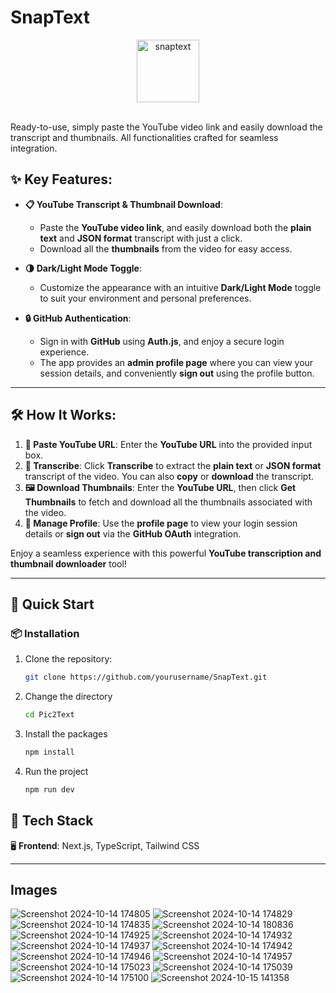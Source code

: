 # SnapText

<div align=center>
  <img src="https://github.com/user-attachments/assets/9b433944-c85e-443d-a20c-410e13a111ec" alt="snaptext" width=100 height=100 />
</div>

<br />

Ready-to-use, simply paste the YouTube video link and easily download the transcript and thumbnails. All functionalities crafted for seamless integration.

## ✨ Key Features:

- **📋 YouTube Transcript & Thumbnail Download**:  
   - Paste the **YouTube video link**, and easily download both the **plain text** and **JSON format** transcript with just a click.  
   - Download all the **thumbnails** from the video for easy access.

- **🌗 Dark/Light Mode Toggle**:  
   - Customize the appearance with an intuitive **Dark/Light Mode** toggle to suit your environment and personal preferences.

- **🔒 GitHub Authentication**:  
   - Sign in with **GitHub** using **Auth.js**, and enjoy a secure login experience.  
   - The app provides an **admin profile page** where you can view your session details, and conveniently **sign out** using the profile button.

---

## 🛠️ How It Works:

1. **🔗 Paste YouTube URL**: Enter the **YouTube URL** into the provided input box.
2. **📝 Transcribe**: Click **Transcribe** to extract the **plain text** or **JSON format** transcript of the video. You can also **copy** or **download** the transcript.
3. **🖼️ Download Thumbnails**: Enter the **YouTube URL**, then click **Get Thumbnails** to fetch and download all the thumbnails associated with the video.
4. **👤 Manage Profile**: Use the **profile page** to view your login session details or **sign out** via the **GitHub OAuth** integration.

Enjoy a seamless experience with this powerful **YouTube transcription and thumbnail downloader** tool!

---

## 🚀 Quick Start

### 📦 Installation

1. Clone the repository:
   ```bash
   git clone https://github.com/yourusername/SnapText.git
   ```
2. Change the directory
   ```bash
   cd Pic2Text
   ```
3. Install the packages
   ```bash
   npm install
   ```
4. Run the project
   ```bash
   npm run dev
   ```
   
## 🧰 Tech Stack
🖥️ **Frontend**: Next.js, TypeScript, Tailwind CSS  

---

## Images

![Screenshot 2024-10-14 174805](https://github.com/user-attachments/assets/8bc95796-4021-411d-bbc0-cdf925a54d2a)
![Screenshot 2024-10-14 174829](https://github.com/user-attachments/assets/1247aac1-4baf-40d0-98d0-6b5bcee57fe9)
![Screenshot 2024-10-14 174835](https://github.com/user-attachments/assets/ff2fff08-2e31-40d6-926c-3d9c486a8b21)
![Screenshot 2024-10-14 180836](https://github.com/user-attachments/assets/4a2de420-1b45-4288-b085-834a48817497)
![Screenshot 2024-10-14 174925](https://github.com/user-attachments/assets/77a5eee3-d6a1-40a7-8569-0156798869b0)
![Screenshot 2024-10-14 174932](https://github.com/user-attachments/assets/5cc7d226-a167-4f8c-bf90-3ddbacacf448)
![Screenshot 2024-10-14 174937](https://github.com/user-attachments/assets/55cdda35-56d4-4c42-a6f8-535951df1cb0)
![Screenshot 2024-10-14 174942](https://github.com/user-attachments/assets/e085ddd1-3089-408c-aed9-48d49e00f3de)
![Screenshot 2024-10-14 174946](https://github.com/user-attachments/assets/d7511c49-b429-472a-b923-495680e6a6f7)
![Screenshot 2024-10-14 174957](https://github.com/user-attachments/assets/0702bdee-4849-4ba3-8101-d35b1237b766)
![Screenshot 2024-10-14 175023](https://github.com/user-attachments/assets/9714e46a-f13f-4b1a-99b6-64a5864efe7c)
![Screenshot 2024-10-14 175039](https://github.com/user-attachments/assets/4d8e5731-5b68-428c-87b8-e2840a786dde)
![Screenshot 2024-10-14 175100](https://github.com/user-attachments/assets/2789e7fb-6438-48e7-81b0-9216218d8e2a)
![Screenshot 2024-10-15 141358](https://github.com/user-attachments/assets/8080a7f2-924b-4606-8bc2-9d6aa79d9837)
